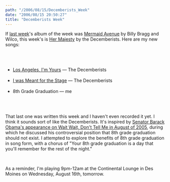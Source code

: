 ```yaml
---
path: "/2006/08/15/Decemberists_Week" 
date: "2006/08/15 20:50:27" 
title: "Decemberists Week" 
---
```

<p>If <a href="http://typewriting.org/2006/08/09/The_New_Songs/">last week</a>'s album of the week was <a href="http://en.wikipedia.org/wiki/Mermaid_Avenue">Mermaid Avenue</a> by Billy Bragg and Wilco, this week's is <a href="http://lyricwiki.org/Decemberists%2C_The:Her_Majesty_%282003%29">Her Majesty</a> by the Decemberists. Here are my new songs:</p><br><ul><br><li><a href="http://lyricwiki.org/Decemberists%2C_The:Los_Angeles%2C_I%27m_Yours">Los Angeles, I'm Yours</a> &#8212; The Decemberists</li><br><li><a href="http://lyricwiki.org/Decemberists%2C_The:I_Was_Meant_For_The_Stage">I was Meant for the Stage</a> &#8212; The Decemberists</li><br><li>8th Grade Graduation &#8212; me</li><br></ul><br><p>That last one was written this week and I haven't even recorded it yet. I think it sounds sort of like the Decemberists. It's inspired by <a href="http://www.npr.org/programs/waitwait/archrndwn/2005/aug/050806.waitwait.html">Senator Barack Obama's appearance on Wait Wait, Don't Tell Me in August of 2005</a>, during which he discussed his controversial position that 8th grade graduation should not exist. I attempted to explore the benefits of 8th grade graduation in song form, with a chorus of "Your 8th grade graduation is a day that you'll remember for the rest of the night."</p><br><p>As a reminder, I'm playing 9pm-12am at the Continental Lounge in Des Moines on Wednesday, August 16th, tomorrow.</p>